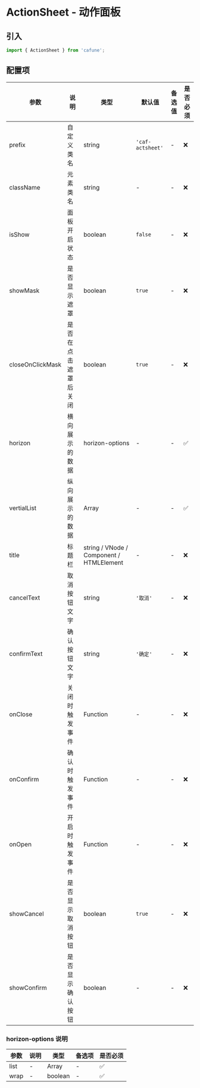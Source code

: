 # ActionSheet - 动作面板

## 引入
```jsx
import { ActionSheet } from 'cafune';
```

## 配置项
| 参数 | 说明 | 类型 | 默认值 |备选值 | 是否必须 |
| --- | --- | --- | --- | --- | --- |
| prefix | 自定义类名 | string | `'caf-actsheet'` | - | ❌ |
| className | 元素类名 | string | - | - | ❌ |
| isShow | 面板开启状态 | boolean | `false` | - | ❌ |
| showMask | 是否显示遮罩 | boolean | `true` | - | ❌ |
| closeOnClickMask | 是否在点击遮罩后关闭 | boolean | `true` | - | ❌ |
| horizon | 横向展示的数据 | horizon-options | - | - | ✅  |
| vertialList | 纵向展示的数据 | Array | - | - | ✅  |
| title | 标题栏 | string / VNode / Component / HTMLElement | - | - | ❌ |
| cancelText | 取消按钮文字 | string | `'取消'` | - | ❌ |
| confirmText | 确认按钮文字 | string | `'确定'` | - | ❌ |
| onClose | 关闭时触发事件 | Function | - | - | ❌ |
| onConfirm | 确认时触发事件 | Function | - | - | ❌ |
| onOpen | 开启时触发事件 | Function | - | - | ❌ |
| showCancel | 是否显示取消按钮 | boolean | `true` | - | ❌ |
| showConfirm | 是否显示确认按钮 | boolean | - | - | ❌ |


 ### horizon-options 说明
| 参数 | 说明 | 类型 | 备选项 | 是否必须 |
| --- | --- | --- | --- | --- |
| list | - | Array | - | ✅  |
| wrap | - | boolean | - | ✅  |
